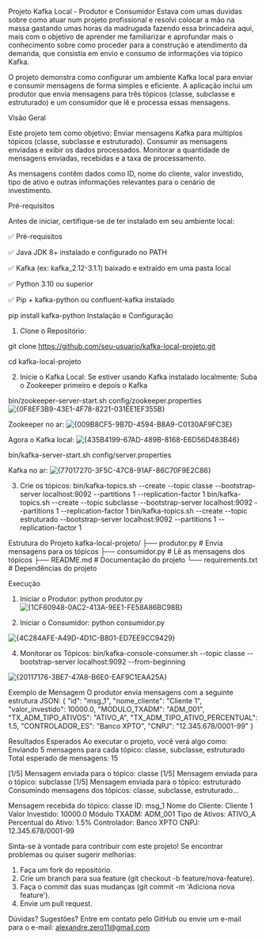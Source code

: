 Projeto Kafka Local - Produtor e Consumidor
Estava com umas duvidas sobre como atuar num projeto profissional e resolvi colocar a mão na massa gastando umas horas da madrugada fazendo essa brincadeira aqui, mais com o objetivo de aprender me familiarizar e aprofundar mais o conhecimento sobre como proceder para a construção e atendimento da demanda, que consistia em envio e consumo de informações via tópico Kafka. 

O projeto demonstra como configurar um ambiente Kafka local para enviar e consumir mensagens de forma simples e eficiente. A aplicação inclui um produtor que envia mensagens para três tópicos (classe, subclasse e estruturado) e um consumidor que lê e processa essas mensagens.

Visão Geral

Este projeto tem como objetivo:
Enviar mensagens Kafka para múltiplos tópicos (classe, subclasse e estruturado).
Consumir as mensagens enviadas e exibir os dados processados.
Monitorar a quantidade de mensagens enviadas, recebidas e a taxa de processamento.

As mensagens contêm dados como ID, nome do cliente, valor investido, tipo de ativo e outras informações relevantes para o cenário de investimento.

Pré-requisitos

Antes de iniciar, certifique-se de ter instalado em seu ambiente local:

✅ Pré-requisitos

✅ Java JDK 8+ instalado e configurado no PATH

✅ Kafka (ex: kafka_2.12-3.1.1) baixado e extraído em uma pasta local

✅ Python 3.10 ou superior

✅ Pip + kafka-python ou confluent-kafka instalado

pip install kafka-python
Instalação e Configuração

1.	Clone o Repositório:

git clone https://github.com/seu-usuario/kafka-local-projeto.git

cd kafka-local-projeto

2.	Inicie o Kafka Local:
Se estiver usando Kafka instalado localmente:
Suba o Zookeeper primeiro e depois o Kafka

bin/zookeeper-server-start.sh config/zookeeper.properties
![{0F8EF3B9-43E1-4F78-8221-031EE1EF355B}](https://github.com/user-attachments/assets/bbae71ad-67dc-4aac-834b-278152da174a)

Zookeeper no ar:
![{009B8CF5-9B7D-4594-B8A9-C0130AF9FC3E}](https://github.com/user-attachments/assets/7200e06f-1cc2-44f3-a7c3-8ddde2ac2f83)

Agora o Kafka local:
![{435B4199-67AD-489B-8168-E6D56D483B46}](https://github.com/user-attachments/assets/60794b73-a374-4207-bdee-bf9a357768be)

bin/kafka-server-start.sh config/server.properties

Kafka no ar:
![{77017270-3F5C-47C8-91AF-86C70F9E2C86}](https://github.com/user-attachments/assets/4fcad5b4-8d3e-467f-97bd-abfa0436b89d)


3.	Crie os tópicos:
bin/kafka-topics.sh --create --topic classe --bootstrap-server localhost:9092 --partitions 1 --replication-factor 1
bin/kafka-topics.sh --create --topic subclasse --bootstrap-server localhost:9092 --partitions 1 --replication-factor 1
bin/kafka-topics.sh --create --topic estruturado --bootstrap-server localhost:9092 --partitions 1 --replication-factor 1

Estrutura do Projeto
kafka-local-projeto/
├── produtor.py      # Envia mensagens para os tópicos
├── consumidor.py    # Lê as mensagens dos tópicos
├── README.md        # Documentação do projeto
└── requirements.txt # Dependências do projeto

Execução
1.	Iniciar o Produtor:
python produtor.py
![{1CF60948-0AC2-413A-9EE1-FE58A86BC98B}](https://github.com/user-attachments/assets/c9d6b693-d487-4193-93de-4cc924ed1c9f)

3.	Iniciar o Consumidor:
python consumidor.py

![{4C284AFE-A49D-4D1C-B801-ED7EE9CC9429}](https://github.com/user-attachments/assets/f479ffba-2db8-4d6b-b9a5-0319b86c41e8)

4.	Monitorar os Tópicos:
bin/kafka-console-consumer.sh --topic classe --bootstrap-server localhost:9092 --from-beginning

![{20117176-3BE7-47A8-B6E0-EAF9C1EAA25A}](https://github.com/user-attachments/assets/a974f666-264a-499b-a846-d16537914b6d)


Exemplo de Mensagem
O produtor envia mensagens com a seguinte estrutura JSON:
{
  "id": "msg_1",
  "nome_cliente": "Cliente 1",
  "valor_investido": 10000.0,
  "MODULO_TXADM": "ADM_001",
  "TX_ADM_TIPO_ATIVOS": "ATIVO_A",
  "TX_ADM_TIPO_ATIVO_PERCENTUAL": 1.5,
  "CONTROLADOR_ES": "Banco XPTO",
  "CNPJ": "12.345.678/0001-99"
}

 Resultados Esperados
Ao executar o projeto, você verá algo como:
 Enviando 5 mensagens para cada tópico: classe, subclasse, estruturado
 Total esperado de mensagens: 15

 [1/5] Mensagem enviada para o tópico: classe
 [1/5] Mensagem enviada para o tópico: subclasse
 [1/5] Mensagem enviada para o tópico: estruturado
 Consumindo mensagens dos tópicos: classe, subclasse, estruturado...

 Mensagem recebida do tópico: classe
 ID: msg_1
 Nome do Cliente: Cliente 1
 Valor Investido: 10000.0
 Módulo TXADM: ADM_001
 Tipo de Ativos: ATIVO_A
 Percentual do Ativo: 1.5%
 Controlador: Banco XPTO
 CNPJ: 12.345.678/0001-99

Sinta-se à vontade para contribuir com este projeto! Se encontrar problemas ou quiser sugerir melhorias:
1.	Faça um fork do repositório.
2.	Crie um branch para sua feature (git checkout -b feature/nova-feature).
3.	Faça o commit das suas mudanças (git commit -m 'Adiciona nova feature').
4.	Envie um pull request.

Dúvidas? Sugestões? Entre em contato pelo GitHub ou envie um e-mail para o e-mail:
alexandre.zero11@gmail.com
